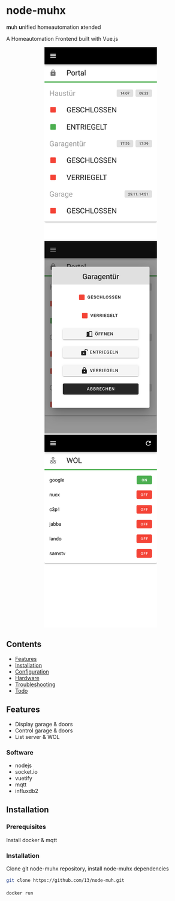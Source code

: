 # node-muhx

**m**uh **u**nified **h**omeautomation **x**tended

A Homeautomation Frontend built with Vue.js

<p align="center">
<img src="assets/screen1.png" width="300">
<img src="assets/screen3.png" width="300">
<img src="assets/screen2.png" width="300">
</p>


## Contents

 * [Features](#features)
 * [Installation](#installation)
 * [Configuration](#configuration)
 * [Hardware](#hardware)
 * [Troubleshooting](#troubleshooting)
 * [Todo](#todo)

## Features

 * Display garage & doors 
 * Control garage & doors
 * List server & WOL
 
### Software

 * nodejs
 * socket.io
 * vuetify
 * mqtt
 * influxdb2

## Installation

### Prerequisites

Install docker & mqtt

### Installation

Clone git node-muhx repository, install node-muhx dependencies
 
```bash
git clone https://github.com/13/node-muh.git

docker run
```
